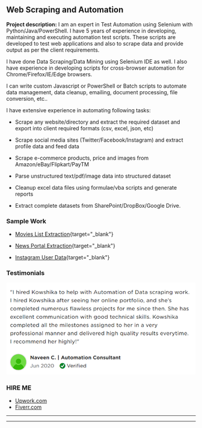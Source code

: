 ## Web Scraping and Automation

**Project description:** 
I am an expert in Test Automation using Selenium with Python/Java/PowerShell. I have 5 years of experience in developing, maintaining and executing automation test scripts. These scripts are developed to test web applications and also to scrape data and provide output as per the client requirements.

I have done Data Scraping/Data Mining using Selenium IDE as well. I also have experience in developing scripts for cross-browser automation for Chrome/Firefox/IE/Edge browsers. 

I can write custom Javascript or PowerShell or Batch scripts to automate data management, data cleanup, emailing, document processing, file conversion, etc..


I have extensive experience in automating following tasks:

  - Scrape any website/directory and extract the required dataset and export into client required formats (csv, excel, json, etc)
	
  - Scrape social media sites (Twitter/Facebook/Instagram) and extract profile data and feed data

  - Scrape e-commerce products, price and images from Amazon/eBay/Flipkart/PayTM

  - Parse unstructured text/pdf/image data into structured dataset

  - Cleanup excel data files using formulae/vba scripts and generate reports
	
  - Extract complete datasets from SharePoint/DropBox/Google Drive.



### Sample Work

  - [Movies List Extraction](https://drive.google.com/file/d/1L1zsJdZZVO2yKSyXi-abb6ceG1d5duK9/view?usp=sharing){target="_blank"}

  - [News Portal Extraction](https://drive.google.com/file/d/15h22Rpw684i4joxQgSS_eiI8f4qcqnuw/view?usp=sharing){target="_blank"}

  - [Instagram User Data](https://drive.google.com/file/d/14OZ4n-5eBoy4jZ7qcPnRg_5uVL6-H38k/view?usp=sharing){target="_blank"}
  
  
### Testimonials

<img src="images/testimonial2.png?raw=true"/>



### HIRE ME

 - [Upwork.com](https://www.upwork.com/o/profiles/users/~01839791ddb1ede3fa/?s=1110580748627726336)
 - [Fiverr.com](https://www.fiverr.com/share/1ExdBr)
 
---

---